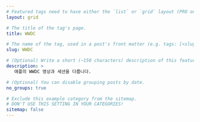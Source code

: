 ```yaml
---
# Featured tags need to have either the `list` or `grid` layout (PRO only).
layout: grid

# The title of the tag's page.
title: WWDC

# The name of the tag, used in a post's front matter (e.g. tags: [<slug>]).
slug: WWDC

# (Optional) Write a short (~150 characters) description of this featured tag.
description: >
   애플의 WWDC 영상과 세션을 다룹니다.

# (Optional) You can disable grouping posts by date.
no_groups: true

# Exclude this example category from the sitemap.
# DON'T USE THIS SETTING IN YOUR CATEGORIES!
sitemap: false
---
```

